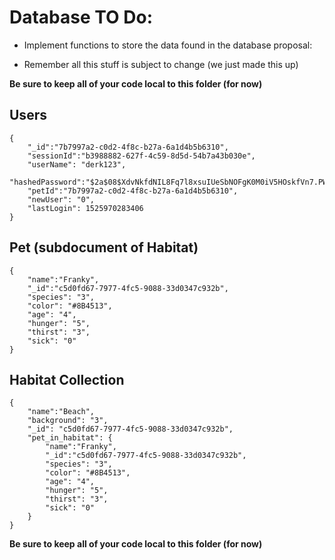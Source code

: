 # Database TO Do:

* Implement functions to store the data found in the database proposal:

* Remember all this stuff is subject to change (we just made this up)

**Be sure to keep all of your code local to this folder (for now)**

## Users
```
{
    "_id":"7b7997a2-c0d2-4f8c-b27a-6a1d4b5b6310",
    "sessionId":"b3988882-627f-4c59-8d5d-54b7a43b030e",
    "userName": "derk123",
    "hashedPassword":"$2a$08$XdvNkfdNIL8Fq7l8xsuIUeSbNOFgK0M0iV5HOskfVn7.PWncShU.O",
    "petId":"7b7997a2-c0d2-4f8c-b27a-6a1d4b5b6310",
    "newUser": "0",
    "lastLogin": 1525970283406
}
```

## Pet (subdocument of Habitat)
```
{
    "name":"Franky",
    "_id":"c5d0fd67-7977-4fc5-9088-33d0347c932b",
    "species": "3",
    "color": "#8B4513",
    "age": "4",
    "hunger": "5",
    "thirst": "3",
    "sick": "0"
}
```

## Habitat Collection
```
{
    "name":"Beach",
    "background": "3",
    "_id": "c5d0fd67-7977-4fc5-9088-33d0347c932b",
    "pet_in_habitat": {
        "name":"Franky",
        "_id":"c5d0fd67-7977-4fc5-9088-33d0347c932b",
        "species": "3",
        "color": "#8B4513",
        "age": "4",
        "hunger": "5",
        "thirst": "3",
        "sick": "0"
    }
}
```
**Be sure to keep all of your code local to this folder (for now)**
